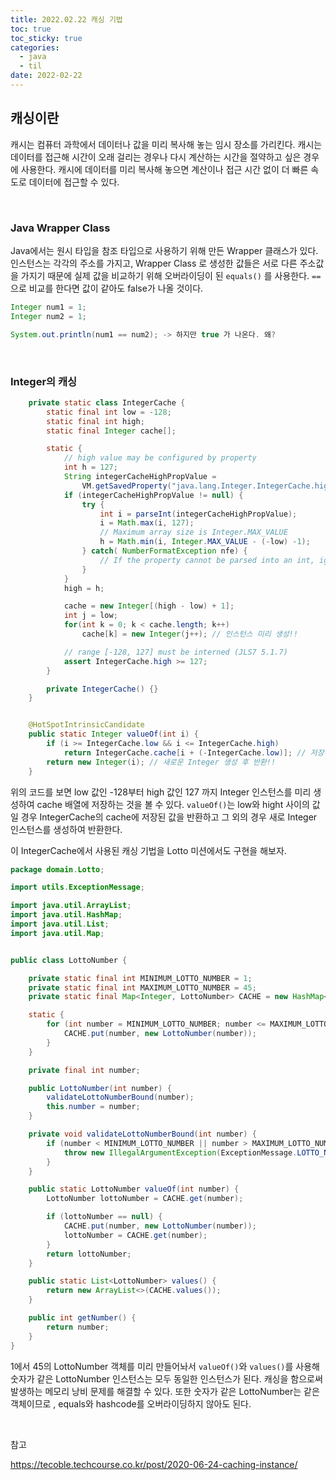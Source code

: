 ```yaml
---
title: 2022.02.22 캐싱 기법
toc: true
toc_sticky: true
categories:
  - java
  - til
date: 2022-02-22
---
```


## 캐싱이란

캐시는 컴퓨터 과학에서 데이터나 값을 미리 복사해 놓는 임시 장소를 가리킨다.
캐시는 데이터를 접근해 시간이 오래 걸리는 경우나 다시 계산하는 시간을 절약하고 싶은 경우에 사용한다.
캐시에 데이터를 미리 복사해 놓으면 계산이나 접근 시간 없이 더 빠른 속도로 데이터에 접근할 수 있다.

<br/>

### Java Wrapper Class

Java에서는 원시 타입을 참조 타입으로 사용하기 위해 만든 Wrapper 클래스가 있다.
인스턴스는 각각의 주소를 가지고, Wrapper Class 로 생성한 값들은 서로 다른 주소값을 가지기 때문에 실제 값을 비교하기 위해 오버라이딩이 된 `equals()` 를 사용한다. `==`으로 비교를 한다면 값이 같아도 false가 나올 것이다.

```java
Integer num1 = 1;
Integer num2 = 1;

System.out.println(num1 == num2); -> 하지만 true 가 나온다. 왜?
```

<br/>

### Integer의 캐싱

```java
    private static class IntegerCache {
        static final int low = -128;
        static final int high;
        static final Integer cache[];

        static {
            // high value may be configured by property
            int h = 127;
            String integerCacheHighPropValue =
                VM.getSavedProperty("java.lang.Integer.IntegerCache.high");
            if (integerCacheHighPropValue != null) {
                try {
                    int i = parseInt(integerCacheHighPropValue);
                    i = Math.max(i, 127);
                    // Maximum array size is Integer.MAX_VALUE
                    h = Math.min(i, Integer.MAX_VALUE - (-low) -1);
                } catch( NumberFormatException nfe) {
                    // If the property cannot be parsed into an int, ignore it.
                }
            }
            high = h;

            cache = new Integer[(high - low) + 1];
            int j = low;
            for(int k = 0; k < cache.length; k++)
                cache[k] = new Integer(j++); // 인스턴스 미리 생성!!

            // range [-128, 127] must be interned (JLS7 5.1.7)
            assert IntegerCache.high >= 127;
        }

        private IntegerCache() {}
    }


    @HotSpotIntrinsicCandidate
    public static Integer valueOf(int i) {
        if (i >= IntegerCache.low && i <= IntegerCache.high)
            return IntegerCache.cache[i + (-IntegerCache.low)]; // 저장된 값 반환!!
        return new Integer(i); // 새로운 Integer 생성 후 반환!!
    }
```

위의 코드를 보면 low 값인 -128부터 high 값인 127 까지 Integer 인스턴스를 미리 생성하여 cache 배열에 저장하는 것을 볼 수 있다.
`valueOf()`는 low와  hight 사이의 값일 경우 IntegerCache의 cache에 저장된 값을 반환하고 그 외의 경우 새로 Integer 인스턴스를 생성하여 반환한다.

이 IntegerCache에서 사용된 캐싱 기법을 Lotto 미션에서도 구현을 해보자.

```java
package domain.Lotto;

import utils.ExceptionMessage;

import java.util.ArrayList;
import java.util.HashMap;
import java.util.List;
import java.util.Map;


public class LottoNumber {

    private static final int MINIMUM_LOTTO_NUMBER = 1;
    private static final int MAXIMUM_LOTTO_NUMBER = 45;
    private static final Map<Integer, LottoNumber> CACHE = new HashMap<>();

    static {
        for (int number = MINIMUM_LOTTO_NUMBER; number <= MAXIMUM_LOTTO_NUMBER; number++) {
            CACHE.put(number, new LottoNumber(number));
        }
    }

    private final int number;

    public LottoNumber(int number) {
        validateLottoNumberBound(number);
        this.number = number;
    }

    private void validateLottoNumberBound(int number) {
        if (number < MINIMUM_LOTTO_NUMBER || number > MAXIMUM_LOTTO_NUMBER) {
            throw new IllegalArgumentException(ExceptionMessage.LOTTO_NUMBER_OUT_OF_BOUND);
        }
    }

    public static LottoNumber valueOf(int number) {
        LottoNumber lottoNumber = CACHE.get(number);

        if (lottoNumber == null) {
            CACHE.put(number, new LottoNumber(number));
            lottoNumber = CACHE.get(number);
        }
        return lottoNumber;
    }

    public static List<LottoNumber> values() {
        return new ArrayList<>(CACHE.values());
    }

    public int getNumber() {
        return number;
    }
}
```

1에서 45의 LottoNumber 객체를 미리 만들어놔서 `valueOf()`와 `values()`를 사용해 숫자가 같은 LottoNumber 인스턴스는 모두 동일한 인스턴스가 된다.
캐싱을 함으로써 발생하는 메모리 낭비 문제를 해결할 수 있다. 
또한 숫자가 같은 LottoNumber는 같은 객체이므로 , equals와 hashcode를 오버라이딩하지 않아도 된다.

<br/>

참고<br/>

<https://tecoble.techcourse.co.kr/post/2020-06-24-caching-instance/>
